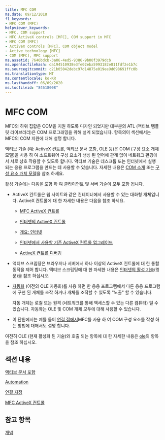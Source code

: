 ```yaml
---
title: MFC COM
ms.date: 09/12/2018
f1_keywords:
- MFC COM (MFC)
helpviewer_keywords:
- MFC, COM support
- MFC ActiveX controls [MFC], COM support in MFC
- MFC COM [MFC]
- ActiveX controls [MFC], COM object model
- Active technology [MFC]
- COM [MFC], MFC support
ms.assetid: 7646bdcb-3a06-4ed5-9386-9b00f3979dcb
ms.openlocfilehash: da194510938e3fe02eba5993182e811fdf2e1b7c
ms.sourcegitcommit: c21b05042debc97d14875e019ee9d698691ffc0b
ms.translationtype: MT
ms.contentlocale: ko-KR
ms.lasthandoff: 06/09/2020
ms.locfileid: "84618008"
---
```

# <a name="mfc-com"></a>MFC COM

MFC의 하위 집합은 COM을 지원 하도록 디자인 되었지만 대부분의 ATL (액티브 템플릿 라이브러리)은 COM 프로그래밍을 위해 설계 되었습니다. 항목의이 섹션에서는 MFC의 COM 지원에 대해 설명 합니다.

액티브 기술 (예: ActiveX 컨트롤, 액티브 문서 포함, OLE 등)은 COM (구성 요소 개체 모델)을 사용 하 여 소프트웨어 구성 요소가 생성 된 언어에 관계 없이 네트워크 환경에서 서로 상호 작용할 수 있도록 합니다. 액티브 기술은 데스크톱 또는 인터넷에서 실행 되는 응용 프로그램을 만드는 데 사용할 수 있습니다. 자세한 내용은 [COM 소개](../atl/introduction-to-com.md) 또는 [구성 요소 개체 모델](/windows/win32/com/the-component-object-model)을 참조 하세요.

활성 기술에는 다음을 포함 하 여 클라이언트 및 서버 기술이 모두 포함 됩니다.

- ActiveX 컨트롤은 웹 사이트와 같은 컨테이너에서 사용할 수 있는 대화형 개체입니다. ActiveX 컨트롤에 대 한 자세한 내용은 다음을 참조 하세요.

  - [MFC ActiveX 컨트롤](mfc-activex-controls.md)

  - [인터넷의 ActiveX 컨트롤](activex-controls-on-the-internet.md)

  - [개요: 인터넷](mfc-internet-programming-basics.md)

  - [인터넷에서 사용할 기존 ActiveX 컨트롤 업그레이드](upgrading-an-existing-activex-control.md)

  - [ActiveX 컨트롤 디버깅](/visualstudio/debugger/how-to-debug-an-activex-control)

- 액티브 스크립팅은 브라우저나 서버에서 하나 이상의 ActiveX 컨트롤에 대 한 통합 동작을 제어 합니다. 액티브 스크립팅에 대 한 자세한 내용은 [인터넷의 활성 기술](active-technology-on-the-internet.md)(영문)을 참조 하십시오.

- [자동화](automation.md) (이전의 OLE 자동화)를 사용 하면 한 응용 프로그램에서 다른 응용 프로그램에 구현 된 개체를 조작 하거나 개체를 조작할 수 있도록 "노출" 할 수 있습니다.

   자동 개체는 로컬 또는 원격 (네트워크를 통해 액세스할 수 있는 다른 컴퓨터) 일 수 있습니다. 자동화는 OLE 및 COM 개체 모두에 대해 사용할 수 있습니다.

- 이 단원에서는 예를 들어 [연결 점에서](connection-points.md)MFC를 사용 하 여 COM 구성 요소를 작성 하는 방법에 대해서도 설명 합니다.

여전히 OLE (현재 활성화 된 기술)와 호출 되는 항목에 대 한 자세한 내용은 [ole](ole-in-mfc.md)의 항목을 참조 하십시오.

## <a name="in-this-section"></a>섹션 내용

[액티브 문서 포함](active-document-containment.md)

[Automation](automation.md)

[연결 지점](connection-points.md)

[MFC ActiveX 컨트롤](mfc-activex-controls.md)

## <a name="see-also"></a>참고 항목

[개념](mfc-concepts.md)
